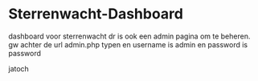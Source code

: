 # Sterrenwacht-Dashboard
dashboard voor sterrenwacht
dr is ook een admin pagina om te beheren.
gw achter de url admin.php typen en username is admin en password is password

jatoch 
